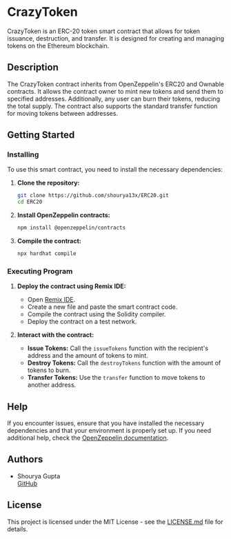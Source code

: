 # CrazyToken

CrazyToken is an ERC-20 token smart contract that allows for token issuance, destruction, and transfer. It is designed for creating and managing tokens on the Ethereum blockchain.

## Description

The CrazyToken contract inherits from OpenZeppelin's ERC20 and Ownable contracts. It allows the contract owner to mint new tokens and send them to specified addresses. Additionally, any user can burn their tokens, reducing the total supply. The contract also supports the standard transfer function for moving tokens between addresses.

## Getting Started

### Installing

To use this smart contract, you need to install the necessary dependencies:

1. **Clone the repository:**
    ```bash
    git clone https://github.com/shourya13x/ERC20.git
    cd ERC20
    ```

2. **Install OpenZeppelin contracts:**
    ```bash
    npm install @openzeppelin/contracts
    ```

3. **Compile the contract:**
    ```bash
    npx hardhat compile
    ```

### Executing Program

1. **Deploy the contract using Remix IDE:**
    - Open [Remix IDE](https://remix.ethereum.org/).
    - Create a new file and paste the smart contract code.
    - Compile the contract using the Solidity compiler.
    - Deploy the contract on a test network.

2. **Interact with the contract:**
    - **Issue Tokens:** Call the `issueTokens` function with the recipient's address and the amount of tokens to mint.
    - **Destroy Tokens:** Call the `destroyTokens` function with the amount of tokens to burn.
    - **Transfer Tokens:** Use the `transfer` function to move tokens to another address.

## Help

If you encounter issues, ensure that you have installed the necessary dependencies and that your environment is properly set up. If you need additional help, check the [OpenZeppelin documentation](https://docs.openzeppelin.com/contracts/4.x/).

## Authors

- Shourya Gupta  
  [GitHub](https://github.com/shourya13x)

## License

This project is licensed under the MIT License - see the [LICENSE.md](LICENSE.md) file for details.
